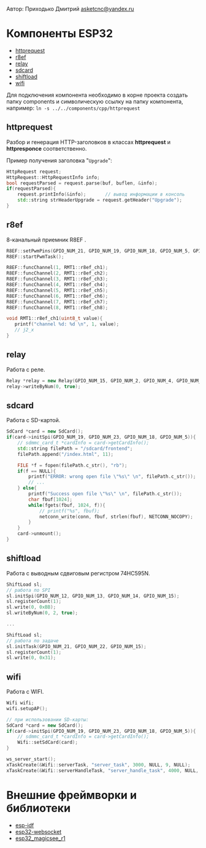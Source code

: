 Автор: Приходько Дмитрий
[asketcnc@yandex.ru](mailto:asketcnc@yandex.ru)

# Компоненты ESP32
* [httprequest](#httprequest)
* [r8ef](#r8ef)
* [relay](#relay)
* [sdcard](#sdcard)
* [shiftload](#shiftload)
* [wifi](#wifi)

Для подключения компонента необходимо в корне проекта создать папку components и символическую ссылку на папку компонента, например:
`ln -s ../../components/cpp/httprequest`

## httprequest
Разбор и генерация HTTP-заголовков в классах **httprequest** и **httpresponce** соответственно.

Пример получения заголовка "`Upgrade`":

```cpp
HttpRequest request;
HttpRequest::HttpRequestInfo info;
bool requestParsed = request.parse(buf, buflen, &info);
if(requestParsed){
    request.printInfo(&info);       // вывод информации в консоль
    std::string strHeaderUpgrade = request.getHeader("Upgrade");
}
```

## r8ef
8-канальный приемник R8EF .

```cpp
R8EF::setPwmPins(GPIO_NUM_21, GPIO_NUM_19, GPIO_NUM_18, GPIO_NUM_5, GPIO_NUM_17, GPIO_NUM_16, GPIO_NUM_4, GPIO_NUM_2);
R8EF::startPwmTask();

R8EF::funcChannel(1, RMT1::r8ef_ch1);
R8EF::funcChannel(2, RMT1::r8ef_ch2);
R8EF::funcChannel(3, RMT1::r8ef_ch3);
R8EF::funcChannel(4, RMT1::r8ef_ch4);
R8EF::funcChannel(5, RMT1::r8ef_ch5);
R8EF::funcChannel(6, RMT1::r8ef_ch6);
R8EF::funcChannel(7, RMT1::r8ef_ch7);
R8EF::funcChannel(8, RMT1::r8ef_ch8);
```

```cpp
void RMT1::r8ef_ch1(uint8_t value){
   printf("channel %d: %d \n", 1, value);
   // j2_x
}
```

## relay
Работа с реле.

```cpp
Relay *relay = new Relay(GPIO_NUM_15, GPIO_NUM_2, GPIO_NUM_4, GPIO_NUM_18, GPIO_NUM_19, GPIO_NUM_21, GPIO_NUM_22, GPIO_NUM_23);
relay->writeByNum(0, true);
```

## sdcard
Работа с SD-картой.

```cpp
SdCard *card = new SdCard();
if(card->initSpi(GPIO_NUM_19, GPIO_NUM_23, GPIO_NUM_18, GPIO_NUM_5)){
    // sdmmc_card_t *cardInfo = card->getCardInfo();
    std::string filePath = "/sdcard/frontend";
    filePath.append("/index.html", 11);

    FILE *f = fopen(filePath.c_str(), "rb");
    if(f == NULL){
        printf("ERROR: wrong open file \"%s\" \n", filePath.c_str());
        // ...
    } else{
        printf("Success open file \"%s\" \n", filePath.c_str());
        char fbuf[1024];
        while(fgets(fbuf, 1024, f)){
            // printf("%s", fbuf);
            netconn_write(conn, fbuf, strlen(fbuf), NETCONN_NOCOPY);
        }
    }
    card->unmount();
}
```

## shiftload
Работа с выводным сдвиговым регистром 74HC595N.

```cpp
ShiftLoad sl;
// работа по SPI
sl.initSpi(GPIO_NUM_12, GPIO_NUM_13, GPIO_NUM_14, GPIO_NUM_15);
sl.registerCount(1);
sl.write(0, 0xBB);
sl.writeByNum(0, 2, true);

...

ShiftLoad sl;
// работа по задаче
sl.initTask(GPIO_NUM_21, GPIO_NUM_22, GPIO_NUM_15);
sl.registerCount(1);
sl.write(0, 0x31);
```

## wifi
Работа с WIFI.

```cpp
Wifi wifi;
wifi.setupAP();

// при использовании SD-карты:
SdCard *card = new SdCard();
if(card->initSpi(GPIO_NUM_19, GPIO_NUM_23, GPIO_NUM_18, GPIO_NUM_5)){
    // sdmmc_card_t *cardInfo = card->getCardInfo();
    Wifi::setSdCard(card);
}

ws_server_start();
xTaskCreate(&Wifi::serverTask, "server_task", 3000, NULL, 9, NULL);
xTaskCreate(&Wifi::serverHandleTask, "server_handle_task", 4000, NULL, 6, NULL);
```

# Внешние фреймворки и библиотеки
* [esp-idf](https://github.com/espressif/esp-idf)
* [esp32-websocket](https://github.com/Molorius/esp32-websocket)
* [esp32_magicsee_r1](https://github.com/LuxInTenebr1s/esp32_magicsee_r1)
